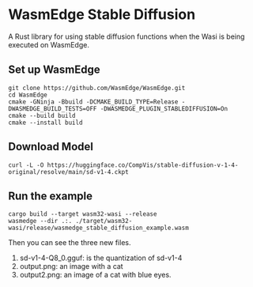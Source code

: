 # WasmEdge Stable Diffusion
A Rust library for using stable diffusion functions when the Wasi is being executed on WasmEdge.

## Set up WasmEdge
```
git clone https://github.com/WasmEdge/WasmEdge.git
cd WasmEdge
cmake -GNinja -Bbuild -DCMAKE_BUILD_TYPE=Release -DWASMEDGE_BUILD_TESTS=OFF -DWASMEDGE_PLUGIN_STABLEDIFFUSION=On
cmake --build build
cmake --install build
```

## Download Model
```
curl -L -O https://huggingface.co/CompVis/stable-diffusion-v-1-4-original/resolve/main/sd-v1-4.ckpt
```

## Run the example
```
cargo build --target wasm32-wasi --release
wasmedge --dir .:. ./target/wasm32-wasi/release/wasmedge_stable_diffusion_example.wasm
```

Then you can see the three new files.
1. sd-v1-4-Q8_0.gguf: is the quantization of sd-v1-4
2. output.png: an image with a cat
3. output2.png: an image of a cat with blue eyes.